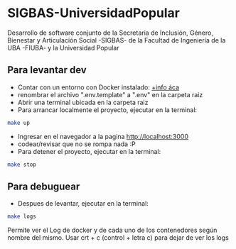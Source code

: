 # SIGBAS-UniversidadPopular
Desarrollo de software conjunto de la Secretaria de Inclusión, Género, Bienestar y Articulación Social -SIGBAS- de la Facultad de Ingeniería de la UBA -FIUBA- y la Universidad Popular

## Para levantar dev ##
- Contar con un entorno con Docker instalado: [+info áca](https://docs.docker.com/get-docker/)
- renombrar el archivo ".env.template" a ".env" en la carpeta raiz
- Abrir una terminal ubicada en la carpeta raiz
- Para arrancar localmente el proyecto, ejecutar en la terminal:
````Bash
make up
````
- Ingresar en el navegador a la pagina [http://localhost:3000](http://localhost:3000)
- codear/revisar que no se rompa nada :P
- Para detener el proyecto, ejecutar en la terminal:
````Bash
make stop
````

## Para debuguear
- Despues de levantar, ejecutar en la terminal:
````Bash
make logs
````
Permite ver el Log de docker y de cada uno de los contenedores según nombre del mismo.
Usar crt + c (control + letra c) para dejar de ver los logs
